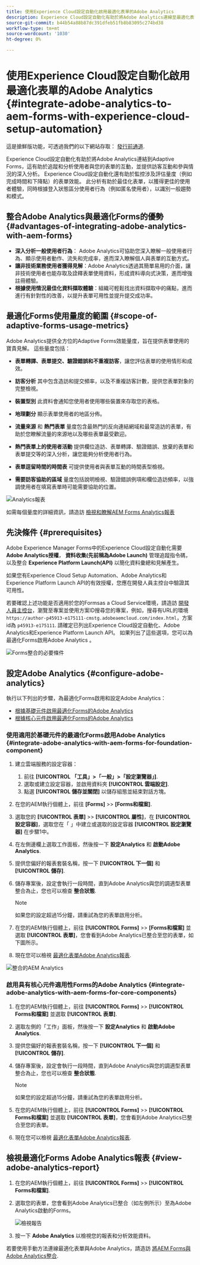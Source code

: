 ```yaml
---
title: 使用Experience Cloud設定自動化啟用最適化表單的Adobe Analytics
description: Experience Cloud設定自動化有助於將Adobe Analytics連線至最適化表單。 它有助於追蹤和分析使用者與最適化表單的互動，提供訪客互動和參與情況的深入分析。
source-git-commit: b44b54a88b87dc391dfeb51fb8b83095c274bd38
workflow-type: tm+mt
source-wordcount: '1030'
ht-degree: 0%

---
```



# 使用Experience Cloud設定自動化啟用最適化表單的Adobe Analytics {#integrate-adobe-analytics-to-aem-forms-with-experience-cloud-setup-automation}

<span class="preview"> 這是搶鮮版功能，可透過我們的以下網站存取： [發行前通道](https://experienceleague.adobe.com/docs/experience-manager-cloud-service/content/release-notes/prerelease.html#new-features). </span>

Experience Cloud設定自動化有助於將Adobe Analytics連結到Adaptive Forms，這有助於追蹤和分析使用者與您的表單的互動，並提供訪客互動和參與情況的深入分析。 Experience Cloud設定自動化還有助於監控涉及評估量度（例如完成時間和下降點）的表單效能。 此分析有助於最佳化表單，以獲得更佳的使用者體驗，同時根據登入狀態區分使用者行為（例如匿名使用者），以識別一般趨勢和模式。

## 整合Adobe Analytics與最適化Forms的優勢 {#advantages-of-integrating-adobe-analytics-with-aem-forms}

* **深入分析一般使用者行為**： Adobe Analytics可協助您深入瞭解一般使用者行為、顯示使用者動作、流失和完成率，進而深入瞭解個人與表單的互動方式。
* **讓非技術業務使用者獲得見解**：Adobe Analytics透過其簡單易用的介面，讓非技術使用者也能存取及詮釋表單使用資料，形成資料導向式決策，進而增強註冊體驗。
* **根據使用情況最佳化資料擷取體驗**：組織可輕鬆找出資料擷取中的痛點，進而進行有針對性的改善，以提升表單可用性並提升提交成功率。

## 最適化Forms使用量度的範圍 {#scope-of-adaptive-forms-usage-metrics}

Adobe Analytics提供全方位的Adaptive Forms效能量度，旨在提供表單使用的寶貴見解。 這些量度包括：

* **表單轉譯、表單提交、驗證錯誤和不重複訪客**，讓您評估表單的使用情形和成效。

* **訪客分析** 其中包含造訪和提交頻率，以及不重複訪客計數，提供您表單對象的完整檢視。

* **裝置型別** 此資料會通知您使用者使用哪些裝置來存取您的表格。

* **地理劃分** 顯示表單使用者的地區分佈。

* **流量來源** 和 **熱門表單** 量度包含最熱門的反向連結網域和最常造訪的表單，有助於您瞭解流量的來源地以及哪些表單最受歡迎。

* **熱門表單上的使用者活動** 提供欄位造訪、表單轉譯、驗證錯誤、放棄的表單和表單提交等的深入分析，讓您能夠分析使用者行為。

* **表單逗留時間的時間表** 可提供使用者與表單互動的時間表型檢視。

* **需要訪客協助的區域** 量度包括說明檢視、驗證錯誤例項和欄位造訪頻率，以強調使用者在填寫表單時可能需要協助的位置。

![Analytics報表](assets/analytics-report.png)


如需每個量度的詳細資訊，請造訪 [檢視和瞭解AEM Forms Analytics報表](/help/forms/view-understand-aem-forms-analytics-reports.md)

## 先決條件 {#prerequisites}

<!--
Analytics, Data Collection (Formerly Adobe Launch), and Experience Manager (experience.adobe.com)
-->

Adobe Experience Manager Forms中的Experience Cloud設定自動化需要 **Adobe Analytics授權**， **資料收集(先前稱為Adobe Launch)** 管理追蹤指令碼，以及整合 **Experience Platform Launch(API)** 以簡化資料彙總和見解產生。

如果您有Experience Cloud Setup Automation、Adobe Analytics和Experience Platform Launch API的有效授權，您應在開發人員主控台中驗證其可用性。

若要確認上述功能是否適用於您的Formsas a Cloud Service環境，請造訪 [開發人員主控台](https://developer.adobe.com/console/projects)，瀏覽至專案並使用方案ID搜尋您的專案，例如，搜尋有URL的環境 `https://author-p45913-e175111-cmstg.adobeaemcloud.com/index.html`，方案id為 `p45913-e175111`. 請確定已列出Experience Cloud設定自動化、Adobe Analytics和Experience Platform Launch API。 如果列出了這些選項，您可以為最適化Forms啟用Adobe Analytics 。

![Forms整合的必要條件](assets/analytics-aem.png)

<!-- 
>[!NOTE]
> If you have an active licenses for Experience Cloud Setup Automation, Adobe Analytics, and Experience Platform Launch API, you should verify their availability within your developer console.
-->

<!-- For more information about your available integrations, see [troubleshooting Adaptive Forms with Analytics Integration](https://experienceleague.adobe.com/docs/experience-manager-65/forms/integrate-aem-forms-with-experience-cloud-solutions/view-understand-aem-forms-analytics-reports.html)
-->

## 設定Adobe Analytics {#configure-adobe-analytics}

執行以下列出的步驟，為最適化Forms啟用和設定Adobe Analytics：

* [根據基礎元件啟用最適化Forms的Adobe Analytics](#integrate-adobe-analytics-with-aem-forms-for-foundation-component)
* [根據核心元件啟用最適化Forms的Adobe Analytics](#integrate-adobe-analytics-with-aem-forms-for-core-components)

### 使用適用於基礎元件的最適化Forms啟用Adobe Analytics {#integrate-adobe-analytics-with-aem-forms-for-foundation-component}

1. 建立雲端服務的設定容器：
   1. 前往 **[!UICONTROL 「工具」>「一般」>「設定瀏覽器」]**.
   1. 選取或建立設定容器，並啟用資料夾 **[!UICONTROL 雲端設定]**.
   1. 點選 **[!UICONTROL 儲存並關閉]** 以儲存組態並結束對話方塊。
1. 在您的AEM執行個體上，前往 **[Forms]** >> **[Forms和檔案]**.
1. 選取您的 **[!UICONTROL 表單]** >> **[!UICONTROL 屬性]**，在 **[!UICONTROL 設定容器]**，選取您在「 」中建立或選取的設定容器 **[!UICONTROL 設定瀏覽器]** 在步驟1中。
1. 在左側邊欄上選取工作面板，然後按一下 **設定Analytics** 和 **啟動Adobe Analytics**.
1. 提供您偏好的報表套裝名稱，按一下 **[!UICONTROL 下一個]** 和 **[!UICONTROL 儲存]**.
1. 儲存專案後，設定會執行一段時間，直到Adobe Analytics與您的調適型表單整合為止，您也可以檢查 **整合狀態**.

   >[!NOTE]
   >
   >如果您的設定超過15分鐘，請重試為您的表單啟用分析。

1. 在您的AEM執行個體上，前往 **[!UICONTROL Forms]** >> **[Forms和檔案]** 並選取 **[!UICONTROL 表單]**，您會看到Adobe Analytics已整合至您的表單，如下圖所示。
1. 現在您可以檢視 [最適化表單Adobe Analytics報表](#view-adobe-analytics-report).

![整合的AEM Analytics](assets/analytics-aem-integrated.png)

### 啟用具有核心元件適用性Forms的Adobe Analytics {#integrate-adobe-analytics-with-aem-forms-for-core-components}

1. 在您的AEM執行個體上，前往 **[!UICONTROL Forms]** >> **[!UICONTROL Forms和檔案]** 並選取 **[!UICONTROL 表單]**.
1. 選取左側的「工作」面板，然後按一下 **設定Analytics** 和 **啟動Adobe Analytics**.
1. 提供您偏好的報表套裝名稱，按一下 **[!UICONTROL 下一個]** 和 **[!UICONTROL 儲存]**.
1. 儲存專案後，設定會執行一段時間，直到Adobe Analytics與您的調適型表單整合為止，您也可以檢查 **整合狀態**.

   >[!NOTE]
   >
   >如果您的設定超過15分鐘，請重試為您的表單啟用分析。

1. 在您的AEM執行個體上，前往 **[!UICONTROL Forms]** >> **[!UICONTROL Forms和檔案]** 並選取 **[!UICONTROL 表單]**，您會看到Adobe Analytics已整合至您的表單。
1. 現在您可以檢視 [最適化表單Adobe Analytics報表](#view-adobe-analytics-report).

## 檢視最適化Forms Adobe Analytics報表 {#view-adobe-analytics-report}

1. 在您的AEM執行個體上，前往 **[!UICONTROL Forms]** >> **[!UICONTROL Forms和檔案]**.
1. 選取您的表單，您會看到Adobe Analytics已整合（如左側所示）至為Adobe Analytics啟動的Forms。

   ![檢視報告](assets/activ-aa.png)

1. 按一下 **Adobe Analytics** 以檢視您的報表和分析效能資料。

若要使用手動方法連線最適化表單與Adobe Analytics，請造訪 [將AEM Forms與Adobe Analytics整合](/help/forms/integrate-aem-forms-with-adobe-analytics.md).
